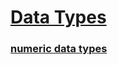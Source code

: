 
# [Data Types](https://dev.mysql.com/doc/refman/9.0/en/data-types.html)
### [numeric data types](https://dev.mysql.com/doc/refman/9.0/en/numeric-types.html)

